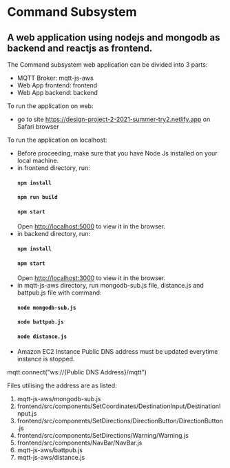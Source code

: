 # Command Subsystem
## A web application using nodejs and mongodb as backend and reactjs as frontend.

The Command subsystem web application can be divided into 3 parts: 
- MQTT Broker: mqtt-js-aws
- Web App frontend: frontend
- Web App backend: backend

To run the application on web: 
- go to site https://design-project-2-2021-summer-try2.netlify.app on Safari browser 

To run the application on localhost: 
- Before proceeding, make sure that you have Node Js installed on your local machine.
- in frontend directory, run: 
    #### `npm install`
    #### `npm run build`
    #### `npm start`
    Open [http://localhost:5000](http://localhost:5000) to view it in the browser.
- in backend directory, run: 
    #### `npm install`
    #### `npm start`
    Open [http://localhost:3000](http://localhost:3000) to view it in the browser.
- in mqtt-js-aws directory, run mongodb-sub.js file, distance.js and battpub.js file with command:
    #### `node mongodb-sub.js` 
    #### `node battpub.js` 
    #### `node distance.js` 
- Amazon EC2 Instance Public DNS address must be updated everytime instance is stopped. 

mqtt.connect("ws://{Public DNS Address}/mqtt")

Files utilising the address are as listed: 
1. mqtt-js-aws/mongodb-sub.js
2. frontend/src/components/SetCoordinates/DestinationInput/DestinationInput.js
3. frontend/src/components/SetDirections/DirectionButton/DirectionButton.js
4. frontend/src/components/SetDirections/Warning/Warning.js
5. frontend/src/components/NavBar/NavBar.js
6. mqtt-js-aws/battpub.js
7. mqtt-js-aws/distance.js

